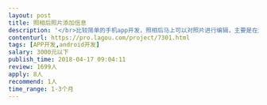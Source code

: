 ```yaml
---                
layout: post       
title: 照相后照片添加信息           
description: '</br>比较简单的手机app开发，照相后马上可以对照片进行编辑，主要是在边角添加照片标识信息，如地址和类型等，改添加的信息可以从下拉框选择或输入，编辑内容和边框可以进行简单的颜色和边框形状变换等。</br>'     
contenturl: https://pro.lagou.com/project/7301.html      
tags: [APP开发,android开发]            
salary: 3000元以下          
publish_time: 2018-04-17 09:04:11         
review: 1699人                   
apply: 8人                   
recommend: 1人                   
time_range: 1-3个月              
---                 
```

